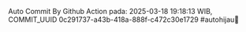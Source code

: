 Auto Commit By Github Action pada: 2025-03-18 19:18:13 WIB, COMMIT_UUID 0c291737-a43b-418a-888f-c472c30e1729 #autohijau🗿
